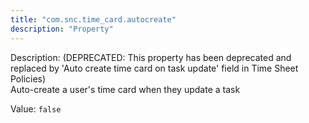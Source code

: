 ```yaml
---
title: "com.snc.time_card.autocreate"
description: "Property"
---
```


Description: (DEPRECATED: This property has been deprecated and replaced by 'Auto create time card on task update' field in Time Sheet Policies) </br>
Auto-create a user's time card when they update a task

Value: `false`